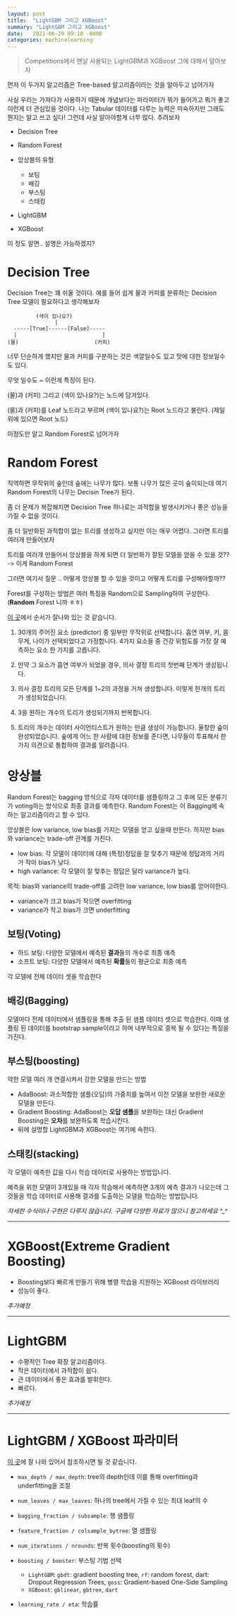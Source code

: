 ```yaml
---
layout: post
title:  "LightGBM 그리고 XGBoost"
summary: "LightGBM 그리고 XGBoost"
date:   2021-06-29 09:10 -0400
categories: machinelearning
---
```


> Competitions에서 맨날 사용되는 LightGBM과 XGBoost 그에 대해서 알아보자

먼저 이 두가지 알고리즘은 Tree-based 알고리즘이라는 것을 알아두고 넘어가자

사실 우리는 가져다가 사용하기 때문에 개념보다는 파라미터가 뭐가 들어가고 뭐가 좋고 이런게 더 관심있을 것이다. 나는 Tabular 데이터를 다루는 능력은 미숙하지만 그래도 뭔지는 알고 쓰고 싶다! 그런데 사실 알아야할게 너무 많다. 추려보자

- Decision Tree

- Random Forest

- 앙상블의 유형
  + 보팅
  + 배깅
  + 부스팅
  + 스태킹

- LightGBM

- XGBoost

이 정도 알면.. 설명은 가능하겠지?

# Decision Tree

Decision Tree는 꽤 쉬울 것이다. 예를 들어 쉽게 물과 커피를 분류하는 Decision Tree 모델이 필요하다고 생각해보자

```
         (색이 있나요?)
               |
  -----[True]------[False]-----
  |                           |
(물)                        (커피)

```

너무 단순하게 했지만 물과 커피를 구분하는 것은 색깔일수도 있고 맛에 대한 정보일수도 있다.

무엇 일수도 ~ 이런게 특징이 된다.

(물)과 (커피) 그리고 (색이 있나요?)는 노드에 담겨있다.

(물)과 (커피)를 Leaf 노드라고 부르며 (색이 있나요?)는 Root 노드라고 불린다. (제일 위에 있으면 Root 노드)

이정도만 알고 Random Forest로 넘어가자

# Random Forest

직역하면 무작위의 숲인데 숲에는 나무가 많다. 보통 나무가 많은 곳이 숲이되는데 여기 Random Forest의 나무는 Decisin Tree가 된다.

좀 더 문제가 복잡해지면 Decision Tree 하나로는 과적합을 발생시키거나 좋은 성능을 가질 수 없을 것이다.

좀 더 일반화된 과적합이 없는 트리를 생성하고 싶지만 이는 매우 어렵다. 그러면 트리를 여러개 만들어보자

트리를 여러개 만들어서 앙상블을 하게 되면 더 일반화가 잘된 모델을 얻을 수 있을 것?? -> 이게 Random Forest

그러면 여기서 질문 .. 어떻게 앙상블 할 수 있을 것이고 어떻게 트리를 구성해야할까??

Forest를 구성하는 방법은 여러 특징을 Random으로 Sampling하여 구성한다. (**Random** Forest 니까 ㅎㅎ)

[이 곳](https://medium.com/@deepvalidation/title-3b0e263605de)에서 순서가 잘나와 있는 것 같습니다.

1. 30개의 주어진 요소 (predictor) 중 일부만 무작위로 선택합니다. 흡연 여부, 키, 몸무게, 나이가 선택되었다고 가정합니다.
4가지 요소들 중 건강 위험도를 가장 잘 예측하는 요소 한 가지를 고릅니다.

2. 만약 그 요소가 흡연 여부가 되었을 경우, 의사 결정 트리의 첫번째 단계가 생성됩니다.

3. 의사 결정 트리의 모든 단계를 1~2의 과정을 거쳐 생성합니다. 이렇게 한개의 트리가 생성되었습니다.

4. 3을 원하는 개수의 트리가 생성되기까지 반복합니다.

5. 트리의 개수는 데이터 사이언티스트가 원하는 만큼 생성이 가능합니다.
울창한 숲이 완성되었습니다. 숲에게 어느 한 사람에 대한 정보를 준다면, 나무들이 투표해서 한가지 의견으로 통합하여 결과를 알려줍니다.

# 앙상블

Random Forest는 bagging 방식으로 각자 데이터를 샘플링하고 그 후에 모든 분류기가 voting하는 방식으로 최종 결과를 예측한다. Random Forest는 이 Bagging에 속하는 알고리즘이라고 할 수 있다.

앙상블은 low variance, low bias를 가지는 모델을 얻고 싶을때 만든다. 하지만 bias와 variance는 trade-off 관계를 가진다.

- low bias: 각 모델이 데이터에 대해 (특정)정답을 잘 맞추기 때문에 정답과의 거리가 작아 bias가 낮다.
- high variance: 각 모델이 잘 맞추는 정답은 달라 variance가 높다.

목적: bias와 variance의 trade-off를 고려한 low variance, low bias를 얻어야한다.

- variance가 크고 bias가 작으면 overfitting
- variance가 작고 bias가 크면 underfitting

## 보팅(Voting)

- 하드 보팅: 다양한 모델에서 예측된 **결과**들의 개수로 최종 예측
- 소프트 보팅: 다양한 모델에서 예측된 **확률**들의 평균으로 최종 예측

각 모델에 전체 데이터 셋을 학습한다

## 배깅(Bagging)

모델마다 전체 데이터에서 샘플링을 통해 추출 된 샘플 데이터 셋으로 학습한다. 이때 샘플링 된 데이터를 bootstrap sample이라고 하며 내부적으로 중복 될 수 있다는 특징을 가진다.

## 부스팅(boosting)

약한 모델 여러 개 연결시켜서 강한 모델을 만드는 방법

- AdaBoost: 과소적합한 샘플(오답)의 가중치를 높여서 이전 모델을 보완한 새로운 모델을 만든다.
- Gradient Boosting: AdaBoost는 **오답 샘플**을 보완하는 대신 Gradient Boosting은 **오차**를 보완하도록 학습시킨다.
- 뒤에 설명할 LightGBM과 XGBoost는 여기에 속한다.

## 스태킹(stacking)

각 모델이 예측한 값을 다시 학습 데이터로 사용하는 방법입니다.

예측을 위한 모델이 3개있을 때 각자 학습해서 예측하면 3개의 예측 결과가 나오는데 그것들을 학습 데이터로 사용해 결과를 도출하는 모델을 학습하는 방법입니다.

*자세한 수식이나 구현은 다루지 않습니다. 구글에 다양한 자료가 많으니 참고하세요 ^_^*

---

# XGBoost(Extreme Gradient Boosting)

- Boosting보다 빠르게 만들기 위해 병렬 학습을 지원하는 XGBoost 라이브러리
- 성능이 좋다.

*추가예정*

---


# LightGBM

- 수평적인 Tree 확장 알고리즘이다.
- 작은 데이터에서 과적합이 쉽다.
- 큰 데이터에서 좋은 효과를 발휘한다.
- 빠르다.

*추가예정*

---

# LightGBM / XGBoost 파라미터

[이 곳](http://machinelearningkorea.com/2019/09/29/lightgbm-%ED%8C%8C%EB%9D%BC%EB%AF%B8%ED%84%B0/)에 잘 나와 있어서 참조하시면 될 것 같습니다.

- `max_depth / max_depth`: tree의 depth인데 이를 통해 overfitting과 underfitting을 조절

- `num_leaves / max_leaves`: 하나의 tree에서 가질 수 있는 최대 leaf의 수

- `bagging_fraction / subsample`: 행 샘플링

- `feature_fraction / colsample_bytree`: 열 샘플링

- `num_iterations / nrounds`: 반복 횟수(boosting의 횟수)

- `boosting / booster`: 부스팅 기법 선택
  + `LightGBM`: `gbdt`: gradient boosting tree, `rf`: random forest, dart: Dropout Regression Trees, `goss`: Gradient-based One-Side Sampling
  + `XGBoost`: `gblinear`, `gbtree`, `dart`

- `learning_rate / eta`: 학습률
